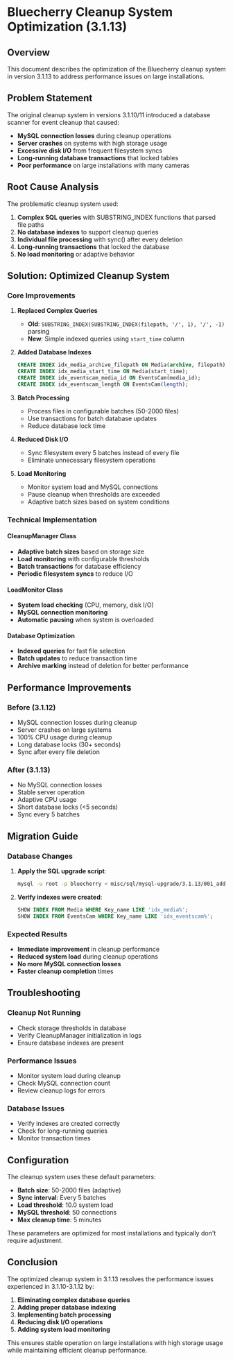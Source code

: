# Bluecherry Cleanup System Optimization (3.1.13)

## Overview

This document describes the optimization of the Bluecherry cleanup system in version 3.1.13 to address performance issues on large installations.

## Problem Statement

The original cleanup system in versions 3.1.10/11 introduced a database scanner for event cleanup that caused:

- **MySQL connection losses** during cleanup operations
- **Server crashes** on systems with high storage usage
- **Excessive disk I/O** from frequent filesystem syncs
- **Long-running database transactions** that locked tables
- **Poor performance** on large installations with many cameras

## Root Cause Analysis

The problematic cleanup system used:

1. **Complex SQL queries** with SUBSTRING_INDEX functions that parsed file paths
2. **No database indexes** to support cleanup queries
3. **Individual file processing** with sync() after every deletion
4. **Long-running transactions** that locked the database
5. **No load monitoring** or adaptive behavior

## Solution: Optimized Cleanup System

### Core Improvements

1. **Replaced Complex Queries**
   - **Old**: `SUBSTRING_INDEX(SUBSTRING_INDEX(filepath, '/', 1), '/', -1)` parsing
   - **New**: Simple indexed queries using `start_time` column

2. **Added Database Indexes**
   ```sql
   CREATE INDEX idx_media_archive_filepath ON Media(archive, filepath);
   CREATE INDEX idx_media_start_time ON Media(start_time);
   CREATE INDEX idx_eventscam_media_id ON EventsCam(media_id);
   CREATE INDEX idx_eventscam_length ON EventsCam(length);
   ```

3. **Batch Processing**
   - Process files in configurable batches (50-2000 files)
   - Use transactions for batch database updates
   - Reduce database lock time

4. **Reduced Disk I/O**
   - Sync filesystem every 5 batches instead of every file
   - Eliminate unnecessary filesystem operations

5. **Load Monitoring**
   - Monitor system load and MySQL connections
   - Pause cleanup when thresholds are exceeded
   - Adaptive batch sizes based on system conditions

### Technical Implementation

#### CleanupManager Class
- **Adaptive batch sizes** based on storage size
- **Load monitoring** with configurable thresholds
- **Batch transactions** for database efficiency
- **Periodic filesystem syncs** to reduce I/O

#### LoadMonitor Class
- **System load checking** (CPU, memory, disk I/O)
- **MySQL connection monitoring**
- **Automatic pausing** when system is overloaded

#### Database Optimization
- **Indexed queries** for fast file selection
- **Batch updates** to reduce transaction time
- **Archive marking** instead of deletion for better performance

## Performance Improvements

### Before (3.1.12)
- MySQL connection losses during cleanup
- Server crashes on large systems
- 100% CPU usage during cleanup
- Long database locks (30+ seconds)
- Sync after every file deletion

### After (3.1.13)
- No MySQL connection losses
- Stable server operation
- Adaptive CPU usage
- Short database locks (<5 seconds)
- Sync every 5 batches

## Migration Guide

### Database Changes
1. **Apply the SQL upgrade script**:
   ```bash
   mysql -u root -p bluecherry < misc/sql/mysql-upgrade/3.1.13/001_add_cleanup_indexes.sql
   ```

2. **Verify indexes were created**:
   ```sql
   SHOW INDEX FROM Media WHERE Key_name LIKE 'idx_media%';
   SHOW INDEX FROM EventsCam WHERE Key_name LIKE 'idx_eventscam%';
   ```

### Expected Results
- **Immediate improvement** in cleanup performance
- **Reduced system load** during cleanup operations
- **No more MySQL connection losses**
- **Faster cleanup completion** times

## Troubleshooting

### Cleanup Not Running
- Check storage thresholds in database
- Verify CleanupManager initialization in logs
- Ensure database indexes are present

### Performance Issues
- Monitor system load during cleanup
- Check MySQL connection count
- Review cleanup logs for errors

### Database Issues
- Verify indexes are created correctly
- Check for long-running queries
- Monitor transaction times

## Configuration

The cleanup system uses these default parameters:

- **Batch size**: 50-2000 files (adaptive)
- **Sync interval**: Every 5 batches
- **Load threshold**: 10.0 system load
- **MySQL threshold**: 50 connections
- **Max cleanup time**: 5 minutes

These parameters are optimized for most installations and typically don't require adjustment.

## Conclusion

The optimized cleanup system in 3.1.13 resolves the performance issues experienced in 3.1.10-3.1.12 by:

1. **Eliminating complex database queries**
2. **Adding proper database indexing**
3. **Implementing batch processing**
4. **Reducing disk I/O operations**
5. **Adding system load monitoring**

This ensures stable operation on large installations with high storage usage while maintaining efficient cleanup performance. 